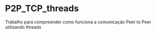 # P2P_TCP_threads
Trabalho para compreender como funciona a comunicação Peer to Peer utilizando threads

